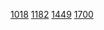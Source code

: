 [1018](https://www.acmicpc.net/problem/1018)
[1182](https://www.acmicpc.net/problem/1182)
[1449](https://www.acmicpc.net/problem/1449)
[1700](https://www.acmicpc.net/problem/1700)
